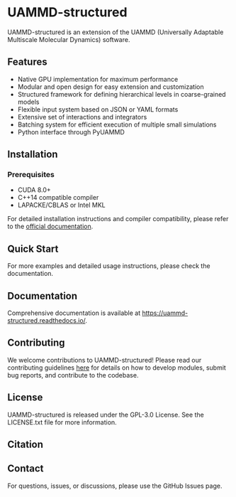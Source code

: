 # UAMMD-structured

UAMMD-structured is an extension of the UAMMD (Universally Adaptable Multiscale Molecular Dynamics) software.

## Features

- Native GPU implementation for maximum performance
- Modular and open design for easy extension and customization
- Structured framework for defining hierarchical levels in coarse-grained models
- Flexible input system based on JSON or YAML formats
- Extensive set of interactions and integrators
- Batching system for efficient execution of multiple small simulations
- Python interface through PyUAMMD

## Installation

### Prerequisites

- CUDA 8.0+
- C++14 compatible compiler
- LAPACKE/CBLAS or Intel MKL

For detailed installation instructions and compiler compatibility, please refer to the [official documentation](https://uammd-structured.readthedocs.io/en/latest).

## Quick Start

For more examples and detailed usage instructions, please check the documentation.

## Documentation
Comprehensive documentation is available at https://uammd-structured.readthedocs.io/.

## Contributing
We welcome contributions to UAMMD-structured! Please read our contributing guidelines [here](https://uammd-structured.readthedocs.io/en/latest/contributing.html) 
for details on how to develop modules, submit bug reports, and contribute to the codebase.

## License
UAMMD-structured is released under the GPL-3.0 License. See the LICENSE.txt file for more information.

## Citation

## Contact
For questions, issues, or discussions, please use the GitHub Issues page.

